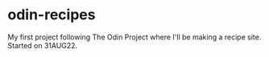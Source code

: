 # odin-recipes
My first project following The Odin Project where I'll be making a recipe site. Started on 31AUG22.